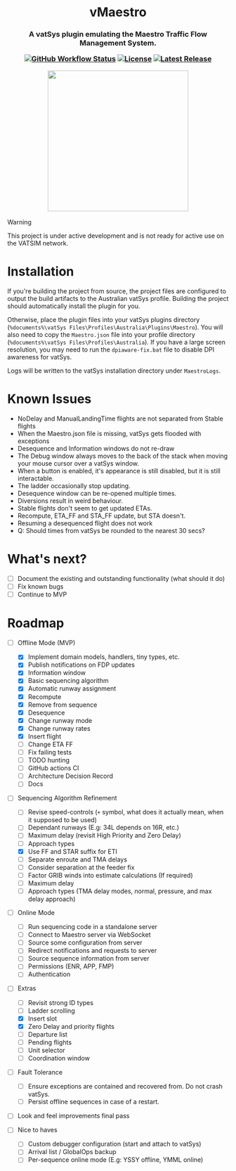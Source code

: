 <h1 align="center">
  vMaestro 
</h1>

<h3 align="center">
  A vatSys plugin emulating the Maestro Traffic Flow Management System.

  [![GitHub Workflow Status](https://img.shields.io/github/actions/workflow/status/yukitsune/vmaestro/CI.yml?branch=main)](https://github.com/YuKitsune/vMaestro/actions/workflows/CI.yml)
  [![License](https://img.shields.io/github/license/YuKitsune/vMaestro)](https://github.com/YuKitsune/vMaestro/blob/main/LICENSE)
  [![Latest Release](https://img.shields.io/github/v/release/YuKitsune/vMaestro?include_prereleases)](https://github.com/YuKitsune/vMaestro/releases)

  <img src="./docs/README-screenshot.png" width="320" />
</h3>

> [!WARNING]
> This project is under active development and is not ready for active use on the VATSIM network.

# Installation

If you're building the project from source, the project files are configured to output the build artifacts to the Australian vatSys profile.
Building the project should automatically install the plugin for you.

Otherwise, place the plugin files into your vatSys plugins directory (`%documents%\vatSys Files\Profiles\Australia\Plugins\Maestro`).
You will also need to copy the `Maestro.json` file into your profile directory (`%documents%\vatSys Files\Profiles\Australia`).
If you have a large screen resolution, you may need to run the `dpiaware-fix.bat` file to disable DPI awareness for vatSys.

Logs will be written to the vatSys installation directory under `MaestroLogs`.

# Known Issues

- NoDelay and ManualLandingTime flights are not separated from Stable flights
- When the Maestro.json file is missing, vatSys gets flooded with exceptions
- Desequence and Information windows do not re-draw
- The Debug window always moves to the back of the stack when moving your mouse cursor over a vatSys window.
- When a button is enabled, it's appearance is still disabled, but it is still interactable.
- The ladder occasionally stop updating.
- Desequence window can be re-opened multiple times.
- Diversions result in weird behaviour.
- Stable flights don't seem to get updated ETAs.
- Recompute, ETA_FF and STA_FF update, but STA doesn't.
- Resuming a desequenced flight does not work
- Q: Should times from vatSys be rounded to the nearest 30 secs?

# What's next?

- [ ] Document the existing and outstanding functionality (what should it do)
- [ ] Fix known bugs
- [ ] Continue to MVP

# Roadmap

- [ ] Offline Mode (MVP)
    - [X] Implement domain models, handlers, tiny types, etc.
    - [X] Publish notifications on FDP updates
    - [X] Information window
    - [X] Basic sequencing algorithm
    - [X] Automatic runway assignment
    - [X] Recompute
    - [X] Remove from sequence
    - [X] Desequence
    - [X] Change runway mode
    - [X] Change runway rates
    - [X] Insert flight
    - [ ] Change ETA FF
    - [ ] Fix failing tests
    - [ ] TODO hunting
    - [ ] GitHub actions CI
    - [ ] Architecture Decision Record
    - [ ] Docs

- [ ] Sequencing Algorithm Refinement
    - [ ] Revise speed-controls (`+` symbol, what does it actually mean, when it supposed to be used)
    - [ ] Dependant runways (E.g: 34L depends on 16R, etc.)
    - [ ] Maximum delay (revisit High Priority and Zero Delay)
    - [ ] Approach types
    - [X] Use FF and STAR suffix for ETI
    - [ ] Separate enroute and TMA delays
    - [ ] Consider separation at the feeder fix
    - [ ] Factor GRIB winds into estimate calculations (If required)
    - [ ] Maximum delay
    - [ ] Approach types (TMA delay modes, normal, pressure, and max delay approach)

- [ ] Online Mode
    - [ ] Run sequencing code in a standalone server
    - [ ] Connect to Maestro server via WebSocket
    - [ ] Source some configuration from server
    - [ ] Redirect notifications and requests to server
    - [ ] Source sequence information from server
    - [ ] Permissions (ENR, APP, FMP)
    - [ ] Authentication

- [ ] Extras
    - [ ] Revisit strong ID types
    - [ ] Ladder scrolling
    - [X] Insert slot
    - [X] Zero Delay and priority flights
    - [ ] Departure list
    - [ ] Pending flights
    - [ ] Unit selector
    - [ ] Coordination window

- [ ] Fault Tolerance
    - [ ] Ensure exceptions are contained and recovered from. Do not crash vatSys.
    - [ ] Persist offline sequences in case of a restart.

- [ ] Look and feel improvements final pass

- [ ] Nice to haves
    - [ ] Custom debugger configuration (start and attach to vatSys)
    - [ ] Arrival list / GlobalOps backup
    - [ ] Per-sequence online mode (E.g: YSSY offline, YMML online)

